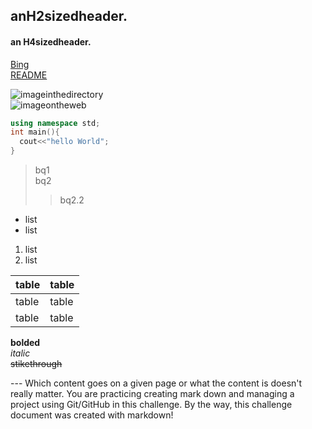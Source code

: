 ## anH2sizedheader.
#### an H4sizedheader.

[Bing](https://www.bing.com/)  
[README](https://github.com/JeremyWongJW/HWofProE/blob/main/README.md)

![imageinthedirectory](C:\Users\10408\Desktop\KB.jpg)  
![imageontheweb](https://th.bing.com/th/id/OIP.dU_APXN0Djf9AC1OjSIgRAHaD4?pid=ImgDet&rs=1)

```c++
using namespace std;
int main(){
  cout<<"hello World";
}
```

> bq1  
> bq2
>> bq2.2

* list
* list

1. list
2. list

| table | table |
| ----- | ----- |
| table | table |
| table | table |

**bolded**  
*italic*  
~~stikethrough~~

---   Which content goes on a given page or what the content is doesn't really matter. You are practicing creating mark down and managing a project using Git/GitHub in this challenge.
    By the way, this challenge document was created with markdown!
